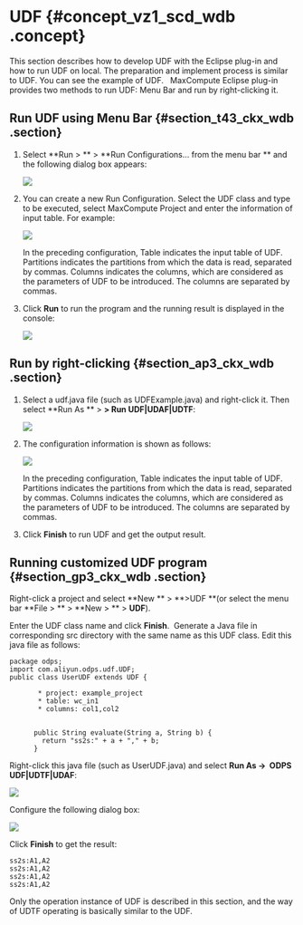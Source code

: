 # UDF {#concept_vz1_scd_wdb .concept}

This section describes how to develop UDF with the Eclipse plug-in and how to run UDF on local. The preparation and implement process is similar to UDF. You can see the example of UDF.   MaxCompute Eclipse plug-in provides two methods to run UDF: Menu Bar and run by right-clicking it.

## Run UDF using Menu Bar {#section_t43_ckx_wdb .section}

1.  Select **Run \> ** \> **Run Configurations… from the menu bar ** and the following dialog box appears:

    ![](http://static-aliyun-doc.oss-cn-hangzhou.aliyuncs.com/assets/img/12153/3192_en-US.PNG)

2.  You can create a new Run Configuration. Select the UDF class and type to be executed, select MaxCompute Project and enter the information of input table. For example:

    ![](http://static-aliyun-doc.oss-cn-hangzhou.aliyuncs.com/assets/img/12153/3193_en-US.JPG)

    In the preceding configuration, Table indicates the input table of UDF. Partitions indicates the partitions from which the data is read, separated by commas. Columns indicates the columns, which are considered as the parameters of UDF to be introduced. The columns are separated by commas.

3.  Click **Run** to run the program and the running result is displayed in the console:

    ![](http://static-aliyun-doc.oss-cn-hangzhou.aliyuncs.com/assets/img/12153/3194_en-US.JPG)


## Run by right-clicking {#section_ap3_ckx_wdb .section}

1.  Select a udf.java file \(such as UDFExample.java\) and right-click it. Then select **Run As ** \> **\> Run UDF|UDAF|UDTF**:

    ![](http://static-aliyun-doc.oss-cn-hangzhou.aliyuncs.com/assets/img/12153/3196_en-US.png)

2.  The configuration information is shown as follows:

    ![](http://static-aliyun-doc.oss-cn-hangzhou.aliyuncs.com/assets/img/12153/3197_en-US.png)

    In the preceding configuration, Table indicates the input table of UDF. Partitions indicates the partitions from which the data is read, separated by commas. Columns indicates the columns, which are considered as the parameters of UDF to be introduced. The columns are separated by commas.

3.  Click **Finish** to run UDF and get the output result.

## Running customized UDF program {#section_gp3_ckx_wdb .section}

Right-click a project and select **New ** \> **\>UDF **\(or select the menu bar **File \> ** \> **New \> ** \> **UDF**\).

Enter the UDF class name and click **Finish**.  Generate a Java file in corresponding src directory with the same name as this UDF class. Edit this java file as follows:

```
package odps;
import com.aliyun.odps.udf.UDF;
public class UserUDF extends UDF {
      
       * project: example_project 
       * table: wc_in1 
       * columns: col1,col2
        
       
      public String evaluate(String a, String b) {
        return "ss2s:" + a + "," + b;
      }

```

Right-click this java file \(such as UserUDF.java\) and select **Run As -\>  ODPS UDF|UDTF|UDAF**:

![](http://static-aliyun-doc.oss-cn-hangzhou.aliyuncs.com/assets/img/12153/3200_en-US.png)

Configure the following dialog box:

![](http://static-aliyun-doc.oss-cn-hangzhou.aliyuncs.com/assets/img/12153/3201_en-US.png)

Click **Finish** to get the result:

```
ss2s:A1,A2
ss2s:A1,A2
ss2s:A1,A2
ss2s:A1,A2
```

Only the operation instance of UDF is described in this section, and the way of UDTF operating is basically similar to the UDF.

